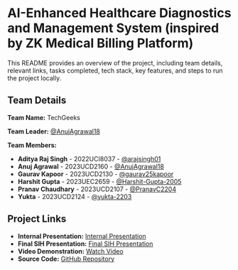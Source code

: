# AI-Enhanced Healthcare Diagnostics and Management System (inspired by ZK Medical Billing Platform)

This README provides an overview of the project, including team details, relevant links, tasks completed, tech stack, key features, and steps to run the project locally.

## Team Details

**Team Name:** TechGeeks

**Team Leader:** [@AnujAgrawal18](https://github.com/AnujAgrawal18)

**Team Members:**

- **Aditya Raj Singh** - 2022UCI8037 - [@arajsingh01](https://github.com/arajsingh01)
- **Anuj Agrawal** - 2023UCD2160 - [@AnujAgrawal18](https://github.com/AnujAgrawal18)
- **Gaurav Kapoor** - 2023UCD2130 - [@gaurav25kapoor](https://github.com/gaurav25kapoor)
- **Harshit Gupta** - 2023UEC2659 - [@Harshit-Gupta-2005](https://github.com/Harshit-Gupta-2005)
- **Pranav Chaudhary** - 2023UCD2107 - [@PranavC2204](https://github.com/PranavC2204)
- **Yukta** - 2023UCD2124 - [@yukta-2203](https://github.com/yukta-2203)

## Project Links

- **Internal Presentation:** [Internal Presentation](https://github.com/arajsingh01/SIH_2024_Internal_Round_TechGeeks/blob/main/files/INTERNAL_PPT_TechGeeks.pdf)
- **Final SIH Presentation:** [Final SIH Presentation](https://github.com/arajsingh01/SIH_2024_Internal_Round_TechGeeks/blob/main/files/SIH_PPT_TechGeeks.pdf)
- **Video Demonstration:** [Watch Video](https://youtu.be/qgYQwzL8QjE)
- **Source Code:** [GitHub Repository](https://github.com/arajsingh01/SIH_2024_Internal_Round_TechGeeks)
